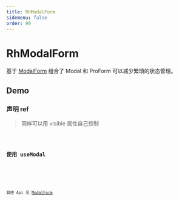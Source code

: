 ```yaml
---
title: RhModalForm
sidemenu: false
order: 99
---
```


# RhModalForm

基于 [ModalForm](https://procomponents.ant.design/components/modal-form) 组合了 Modal 和 ProForm 可以减少繁琐的状态管理。

## Demo

### 声明 ref

> 同样可以用 visible 属性自己控制

<code src="./demo/demo-ref.tsx"/>

### 使用 useModal

<code src="./demo/demo-usemodal.tsx"/>

<API src="./modal-api.ts"/>

其他 Api 见 [ModalForm](https://procomponents.ant.design/components/modal-form)
